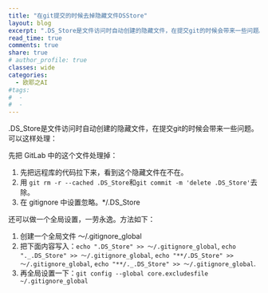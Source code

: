 ```yaml
---
title: "在git提交的时候去掉隐藏文件DSStore"
layout: blog
excerpt: ".DS_Store是文件访问时自动创建的隐藏文件，在提交git的时候会带来一些问题。可以这样处理："
read_time: true
comments: true
share: true
# author_profile: true
classes: wide
categories:
  - 欧耶之AI
#tags:
#  - 
#  - 
---
```


.DS_Store是文件访问时自动创建的隐藏文件，在提交git的时候会带来一些问题。可以这样处理：

先把 GitLab 中的这个文件处理掉：

1. 先把远程库的代码拉下来，看到这个隐藏文件在不在。
2. 用 `git rm -r --cached .DS_Store`和`git commit -m 'delete .DS_Store'`去除。
3. 在 gitignore 中设置忽略。*/.DS_Store

还可以做一个全局设置，一劳永逸。方法如下：
1. 创建一个全局文件 ～/.gitignore_global
2. 把下面内容写入：`echo ".DS_Store" >> ～/.gitignore_global`, `echo "._.DS_Store" >> ～/.gitignore_global`, `echo "**/.DS_Store" >> ～/.gitignore_global`, `echo "**/._.DS_Store" >> ～/.gitignore_global`.
3. 再全局设置一下：`git config --global core.excludesfile ~/.gitignore_global`